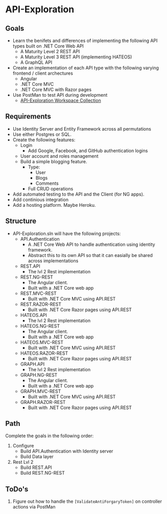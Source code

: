 # API-Exploration

## Goals
- Learn the benifets and differences of implementing the following API types built on .NET Core Web API
    - A Maturity Level 2 REST API
    - A Maturity Level 3 REST API (implementing HATEOS)
    - A GraphQL API
- Create an implementation of each API type with the following varying frontend / client archectures
    - Angular
    - .NET Core MVC
    - .NET Core MVC with Razor pages
- Use PostMan to test API during development
    - [API-Exploration Workspace Collection](https://documenter.getpostman.com/view/3443802/RzZFDH9g)

## Requirements
- Use Identity Server and Entity Framework across all permutations
- Use either Postgres or SQL.
- Create the following features:
    - Login
        - Add Google, Facebook, and GitHub authentication logins
    - User account and roles management
    - Build a simple blogging feature.
        - Type:
            - User
            - Blogs
            - Comments
        - Full CRUD operations
- Add automated testing to the API and the Client (for NG apps).
- Add continious integration
- Add a hosting platform. Maybe Heroku.

## Structure
- API-Exploration.sln will have the following projects:
    - API.Authentication
        - A .NET Core Web API to handle authentication using identity framework.
        - Abstract this to its own API so that it can easially be shared across implementations
    - REST.API
        - The lvl 2 Rest implementation
    - REST.NG-REST
        - The Angular client.
        - Built with a .NET Core web app
    - REST.MVC-REST
        - Built with .NET Core MVC using API.REST
    - REST.RAZOR-REST
        - Built with .NET Core Razor pages using API.REST
    - HATEOS.API
        - The lvl 2 Rest implementation
    - HATEOS.NG-REST
        - The Angular client.
        - Built with a .NET Core web app
    - HATEOS.MVC-REST
        - Built with .NET Core MVC using API.REST
    - HATEOS.RAZOR-REST
        - Built with .NET Core Razor pages using API.REST
    - GRAPH.API
        - The lvl 2 Rest implementation
    - GRAPH.NG-REST
        - The Angular client.
        - Built with a .NET Core web app
    - GRAPH.MVC-REST
        - Built with .NET Core MVC using API.REST
    - GRAPH.RAZOR-REST
        - Built with .NET Core Razor pages using API.REST

## Path
Complete the goals in the following order:

1) Configure
    - Build API.Authentication with Identity server
    - Build Data layer
2) Rest Lvl 2
    - Build REST.API
    - Build REST.NG-REST

## ToDo's
1) Figure out how to handle the `[ValidateAntiForgaryToken]` on controller actions via PostMan